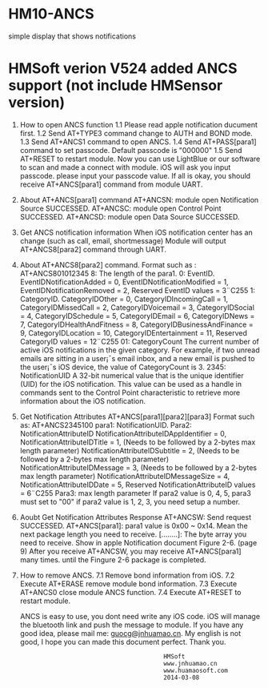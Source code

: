 # HM10-ANCS
simple display that shows notifications

HMSoft verion V524 added ANCS support (not include HMSensor version)
================================================================================

1. How to open ANCS function
  1.1 Please read apple notification ducument first.
  1.2 Send AT+TYPE3 command change to AUTH and BOND mode.
  1.3 Send AT+ANCS1 command to open ANCS.
  1.4 Send AT+PASS[para1] command to set passcode. Default passcode is "000000"
  1.5 Send AT+RESET to restart module.
  Now you can use LightBlue or our software to scan and made a connect with module.
  iOS will ask you input passcode. please input your passcode value.
  If all is okay,  you should receive AT+ANCS[para1] command from module UART.
2. About AT+ANCS[para1] command
  AT+ANCSN: module open Notification Source SUCCESSED.
  AT+ANCSC: module open Control Point SUCCESSED.
  AT+ANCSD: module open Data Source SUCCESSED.
3. Get ANCS notification information
  When iOS notification center has an change (such as call, email, shortmessage)
  Module will output AT+ANCS8[para2] command through UART.
4. About AT+ANCS8[para2] command.
   Format such as : AT+ANCS801012345
       8: The length of the para1.
       0: EventID.
          EventIDNotificationAdded = 0,
          EventIDNotificationModified = 1,
          EventIDNotificationRemoved = 2,
          Reserved EventID values = 3¨C255
       1: CategoryID.
          CategoryIDOther = 0,
          CategoryIDIncomingCall = 1,
          CategoryIDMissedCall = 2,
          CategoryIDVoicemail = 3,
          CategoryIDSocial = 4,
          CategoryIDSchedule = 5,
          CategoryIDEmail = 6,
          CategoryIDNews = 7,
          CategoryIDHealthAndFitness = 8,
          CategoryIDBusinessAndFinance = 9,
          CategoryIDLocation = 10,
          CategoryIDEntertainment = 11,
          Reserved CategoryID values = 12¨C255
      01: CategoryCount
          The current number of active iOS notifications in the given category. 
          For example, if two unread emails are sitting in a user¡¯s email inbox, 
          and a new email is pushed to the user¡¯s iOS device, the value of CategoryCount is 3.
    2345: NotificationUID
          A 32-bit numerical value that is the unique identifier (UID) for the iOS notification. 
          This value can be used as a handle in commands sent to the Control Point characteristic 
          to retrieve more information about the iOS notification.
5. Get Notification Attributes
   AT+ANCS[para1][para2][para3]
   Format such as: AT+ANCS2345100
   para1: NotificationUID.
   Para2: NotificationAttributeID
          NotificationAttributeIDAppIdentifier = 0,
          NotificationAttributeIDTitle = 1, (Needs to be followed by a 2-bytes max length parameter)
          NotificationAttributeIDSubtitle = 2, (Needs to be followed by a 2-bytes max length parameter)
          NotificationAttributeIDMessage = 3, (Needs to be followed by a 2-bytes max length parameter)
          NotificationAttributeIDMessageSize = 4,
          NotificationAttributeIDDate = 5,
          Reserved NotificationAttributeID values = 6¨C255
   Para3: max length parameter
          If para2 value is 0, 4, 5, para3 must set to "00"
          if para2 value is 1, 2, 3, you need setup a number.
6. Aoubt Get Notification Attributes Response
   AT+ANCSW: Send request SUCCESSED.
   AT+ANCS[para1]: 
   para1 value is 0x00 ~ 0x14.
   Mean the next package length you need to receive.
   [........]: The byte array you need to receive.
               Show in apple Notification document Figure 2-6. (page 9)
   After you receive AT+ANCSW, you may receive AT+ANCS[para1] many times. until the Fingure 2-6 package is completed.
7. How to remove ANCS.
   7.1 Remove bond information from iOS.
   7.2 Execute AT+ERASE remove module bond information.
   7.3 Execute AT+ANCS0 close module ANCS function.
   7.4 Execute AT+RESET to restart module.


   ANCS is easy to use, you dont need write any iOS code. iOS will manage the bluetooth link and push the message to module.
   If you have any good idea, please mail me: guocg@jnhuamao.cn.
   My english is not good, I hope you can made this document perfect. 
   Thank you.



                                               HMSoft
                                               www.jnhuamao.cn
                                               www.huamaosoft.com
                                               2014-03-08
